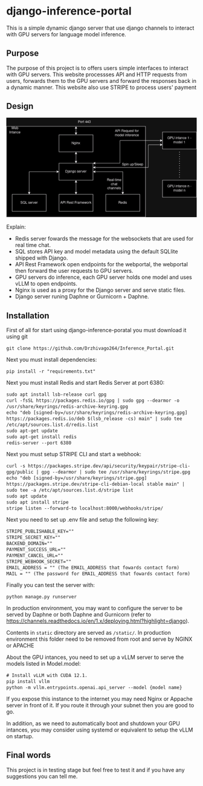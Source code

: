 django-inference-portal
=======================

This is a simple dynamic django server that use django channels to interact with GPU servers for language model inference.

Purpose
-------

The purpose of this project is to offers users simple interfaces to interact with GPU servers.
This website processses API and HTTP requests from users, forwards them to the GPU servers and forward the responses back in a dynamic manner.
This website also use STRIPE to process users' payment

Design
-------
![Alt text](design.drawio.png)

Explain:
- Redis server fowards the message for the websockets that are used for real time chat.
- SQL stores API key and model metadata using the default SQLlite shipped with Django. 
- API Rest Framework open endpoints for the webportal, the webportal then forward the user requests to GPU servers.
- GPU servers do inference, each GPU server holds one model and uses vLLM to open endpoints. 
- Nginx is used as a proxy for the Django server and serve static files.
- Django server runing Daphne or Gurnicorn + Daphne.

Installation
--------------

First of all for start using django-inference-poratal you must download it using git

    git clone https://github.com/Drzhivago264/Inference_Portal.git

Next you must install dependencies:

    pip install -r "requirements.txt"

Next you must install Redis and start Redis Server at port 6380:

    sudo apt install lsb-release curl gpg
    curl -fsSL https://packages.redis.io/gpg | sudo gpg --dearmor -o /usr/share/keyrings/redis-archive-keyring.gpg
    echo "deb [signed-by=/usr/share/keyrings/redis-archive-keyring.gpg] https://packages.redis.io/deb $(lsb_release -cs) main" | sudo tee /etc/apt/sources.list.d/redis.list
    sudo apt-get update
    sudo apt-get install redis
    redis-server --port 6380

Next you must setup STRIPE CLI and start a webhook:

    curl -s https://packages.stripe.dev/api/security/keypair/stripe-cli-gpg/public | gpg --dearmor | sudo tee /usr/share/keyrings/stripe.gpg
    echo "deb [signed-by=/usr/share/keyrings/stripe.gpg] https://packages.stripe.dev/stripe-cli-debian-local stable main" | sudo tee -a /etc/apt/sources.list.d/stripe list
    sudo apt update
    sudo apt install stripe
    stripe listen --forward-to localhost:8000/webhooks/stripe/

Next you need to set up .env file and setup the following key:


    STRIPE_PUBLISHABLE_KEY=""
    STRIPE_SECRET_KEY=""
    BACKEND_DOMAIN=""
    PAYMENT_SUCCESS_URL=""
    PAYMENT_CANCEL_URL=""
    STRIPE_WEBHOOK_SECRET="" 
    EMAIL_ADDRESS = "" (The EMAIL_ADDRESS that fowards contact form)
    MAIL = "" (The password for EMAIL_ADDRESS that fowards contact form)

Finally you can test the server with:

    python manage.py runserver

In production environment, you may want to configure the server to be served by Daphne or both Daphne and Gurnicorn (refer to https://channels.readthedocs.io/en/1.x/deploying.html?highlight=django).

Contents in `static` directory are served as `/static/`. In production environment this folder need to be removed from root and serve by NGINX or APACHE

About the GPU intances, you need to set up a vLLM server to serve the models listed in Model.model:

    # Install vLLM with CUDA 12.1.
    pip install vllm
    python -m vllm.entrypoints.openai.api_server --model {model name}

If you expose this instance to the internet you may need Nginx or Appache server in front of it. If you route it through your subnet then you are good to go.

In addition, as we need to automatically boot and shutdown your GPU intances, you may consider using systemd or equivalent to setup the vLLM on startup.

Final words
-----------

This project is in testing stage but feel free to test it and if you have any suggestions you can tell me.
